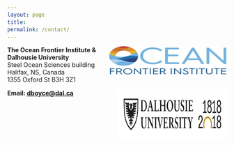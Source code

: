 ```yaml
---
layout: page
title: 
permalink: /contact/
---
```


<img src="/images/ofi_logo.jpg" align='right' width="270" height="65" /> **The Ocean Frontier Institute & Dalhousie University**   
Steel Ocean Sciences building   
Halifax, NS, Canada   
1355 Oxford St B3H 3Z1  

<img src="/images/dal_logo.png" align='right' width="250" height="115" /> 

**Email: [dboyce@dal.ca](mailto:dboyce@dal.ca)** 


